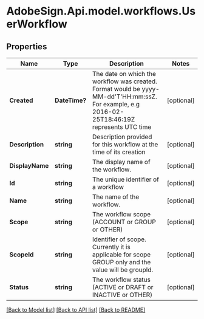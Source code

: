 # AdobeSign.Api.model.workflows.UserWorkflow
## Properties

Name | Type | Description | Notes
------------ | ------------- | ------------- | -------------
**Created** | **DateTime?** | The date on which the workflow was created. Format would be yyyy-MM-dd&#39;T&#39;HH:mm:ssZ. For example, e.g 2016-02-25T18:46:19Z represents UTC time | [optional] 
**Description** | **string** | Description provided for this workflow at the time of its creation | [optional] 
**DisplayName** | **string** | The display name of the workflow. | [optional] 
**Id** | **string** | The unique identifier of a workflow | [optional] 
**Name** | **string** | The name of the workflow. | [optional] 
**Scope** | **string** | The workflow scope (ACCOUNT or GROUP or OTHER) | [optional] 
**ScopeId** | **string** | Identifier of scope. Currently it is applicable for scope GROUP only and the value will be groupId. | [optional] 
**Status** | **string** | The workflow status (ACTIVE or DRAFT or INACTIVE or OTHER) | [optional] 

[[Back to Model list]](../README.md#documentation-for-models) [[Back to API list]](../README.md#documentation-for-api-endpoints) [[Back to README]](../README.md)


